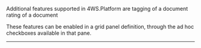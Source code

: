 Additional features supported in 4WS.Platform are
tagging of a document
rating of a document

These features can be enabled in a grid panel definition, through the ad hoc checkboxes available in that pane.
                

---



